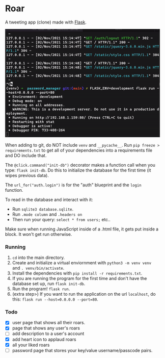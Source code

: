 # Roar
A tweeting app (clone) made with [Flask](https://flask.palletsprojects.com/en/2.0.x/).

![Example of the app working.](example.gif)

When adding to git, do NOT include `venv` and `__pycache__`. Run `pip freeze > requirements.txt` to get all of your dependencies into a requirements file and DO include that.

The `@click.command("init-db")` decorator makes a function call when you type: `flask init-db`. Do this to initialize the database for the first time (it wipes previous data).

The `url_for("auth.login")` is for the "auth" blueprint and the `login` function.

To read in the database and interact with it:
- Run `sqlite3 database.sqlite`.
- Run `.mode column` and `.headers on`
- Then run your query: `select * from users;` etc..

Make sure when running JavaScript inside of a .html file, it gets put inside a block. It won't get run otherwise.

### Running

1. `cd` into the main directory.
2. Create and initialize a virtual enviornment with `python3 -m venv venv` and `. venv/bin/activate`.
3. Install the dependencies with `pip install -r requirements.txt`.
4. If you are running the program for the first time and don't have the database set up, run `flask init-db`.
5. Run the program! `flask run`.
6. (extra step>) If you want to run the application on the url `localhost`, do this: `flask run --host=0.0.0.0 --port=80`.


### Todo
- [x] user page that shows all their roars.
- [x] page that shows any user's roars
- [ ] add description to a user's account
- [x] add heart icon to applaud roars
- [x] all your liked roars
- [ ] password page that stores your key/value username/passcode pairs.
